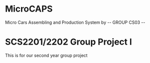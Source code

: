 # MicroCAPS
Micro Cars Assembling and Production System by -- GROUP CS03 --

# SCS2201/2202 Group Project I
This is for our second year group project

